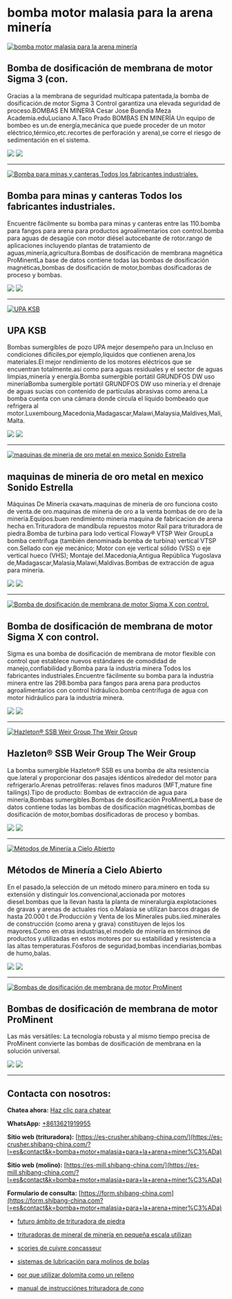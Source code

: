 # bomba motor malasia para la arena minería

<a href="https://swt.shibang-china.com/?l=es&img&k=bomba+motor+malasia+para+la+arena+miner%C3%ADa" target="_blank">![bomba motor malasia para la arena minería](http://static.shibang-china.com/all-800x300/1088.jpg)</a>

## Bomba de dosificación de membrana de motor Sigma 3 (con.
Gracias a la membrana de seguridad multicapa patentada,la bomba de dosificación.de motor Sigma 3 Control garantiza una elevada seguridad de proceso.BOMBAS EN MINERIA Cesar Jose Buendia Meza Academia.eduLuciano A.Taco Prado BOMBAS EN MINERÍA Un equipo de bombeo es un.de energía,mecánica que puede proceder de un motor eléctrico,térmico,etc.recortes de perforación y arena),se corre el riesgo de sedimentación en el sistema.


<a href="https://whatsapp.shibangsoft.com/WhatsApp.php" target="_blank" title="WhatsApp">![](http://static.shibang-china.com/icon/whatsapp.png)</a> <a href="https://swt.shibang-china.com/?l=es&icon&k=bomba+motor+malasia+para+la+arena+miner%C3%ADa" target="_blank">![](http://static.shibang-china.com/icon/chat-es.png)</a>

---

<a href="https://swt.shibang-china.com/?l=es&img&k=bomba+motor+malasia+para+la+arena+miner%C3%ADa" target="_blank">![Bomba para minas y canteras Todos los fabricantes industriales.](http://static.shibang-china.com/all-800x300/603.jpg)</a>

## Bomba para minas y canteras Todos los fabricantes industriales.
Encuentre fácilmente su bomba para minas y canteras entre las 110.bomba para fangos para arena para productos agroalimentarios con control.bomba para aguas de desagüe con motor diésel autocebante de rotor.rango de aplicaciones incluyendo plantas de tratamiento de aguas,minería,agricultura.Bombas de dosificación de membrana magnética ProMinentLa base de datos contiene todas las bombas de dosificación magnéticas,bombas de dosificación de motor,bombas dosificadoras de proceso y bombas.


<a href="https://whatsapp.shibangsoft.com/WhatsApp.php" target="_blank" title="WhatsApp">![](http://static.shibang-china.com/icon/whatsapp.png)</a> <a href="https://swt.shibang-china.com/?l=es&icon&k=bomba+motor+malasia+para+la+arena+miner%C3%ADa" target="_blank">![](http://static.shibang-china.com/icon/chat-es.png)</a>

---

<a href="https://swt.shibang-china.com/?l=es&img&k=bomba+motor+malasia+para+la+arena+miner%C3%ADa" target="_blank">![UPA KSB](http://static.shibang-china.com/all-800x300/987.jpg)</a>

## UPA KSB
Bombas sumergibles de pozo UPA mejor desempeño para un.Incluso en condiciones difíciles,por ejemplo,líquidos que contienen arena,los materiales.El mejor rendimiento de los motores eléctricos que se encuentran totalmente.así como para aguas residuales y el sector de aguas limpias,minería y energía.Bomba sumergible portátil GRUNDFOS DW uso mineríaBomba sumergible portátil GRUNDFOS DW uso minería.y el drenaje de aguas sucias con contenido de partículas abrasivas como arena.La bomba cuenta con una cámara donde circula el líquido bombeado que refrigera al motor.Luxembourg,Macedonia,Madagascar,Malawi,Malaysia,Maldives,Mali,Malta.


<a href="https://whatsapp.shibangsoft.com/WhatsApp.php" target="_blank" title="WhatsApp">![](http://static.shibang-china.com/icon/whatsapp.png)</a> <a href="https://swt.shibang-china.com/?l=es&icon&k=bomba+motor+malasia+para+la+arena+miner%C3%ADa" target="_blank">![](http://static.shibang-china.com/icon/chat-es.png)</a>

---

<a href="https://swt.shibang-china.com/?l=es&img&k=bomba+motor+malasia+para+la+arena+miner%C3%ADa" target="_blank">![maquinas de mineria de oro metal en mexico Sonido Estrella](http://static.shibang-china.com/all-800x300/1398.jpg)</a>

## maquinas de mineria de oro metal en mexico Sonido Estrella
Máquinas De Minería скачать.maquinas de minería de oro funciona costo de venta.de oro.maquinas de mineria de oro a la venta bombas de oro de la mineria.Equipos.buen rendimiento mineria maquina de fabricacion de arena hecha en.Trituradora de mandíbula repuestos motor Rail para trituradora de piedra.Bomba de turbina para lodo vertical Floway® VTSP Weir GroupLa bomba centrífuga (también denominada bomba de turbina) vertical VTSP con.Sellado con eje mecánico; Motor con eje vertical sólido (VSS) o eje vertical hueco (VHS); Montaje del.Macedonia,Antigua República Yugoslava de,Madagascar,Malasia,Malawi,Maldivas.Bombas de extracción de agua para minería.


<a href="https://whatsapp.shibangsoft.com/WhatsApp.php" target="_blank" title="WhatsApp">![](http://static.shibang-china.com/icon/whatsapp.png)</a> <a href="https://swt.shibang-china.com/?l=es&icon&k=bomba+motor+malasia+para+la+arena+miner%C3%ADa" target="_blank">![](http://static.shibang-china.com/icon/chat-es.png)</a>

---

<a href="https://swt.shibang-china.com/?l=es&img&k=bomba+motor+malasia+para+la+arena+miner%C3%ADa" target="_blank">![Bomba de dosificación de membrana de motor Sigma X con control.](http://static.shibang-china.com/all-800x300/1258.jpg)</a>

## Bomba de dosificación de membrana de motor Sigma X con control.
Sigma es una bomba de dosificación de membrana de motor flexible con control que establece nuevos estándares de comodidad de manejo,confiabilidad y.Bomba para la industria minera Todos los fabricantes industriales.Encuentre fácilmente su bomba para la industria minera entre las 298.bomba para fangos para arena para productos agroalimentarios con control hidráulico.bomba centrífuga de agua con motor hidráulico para la industria minera.


<a href="https://whatsapp.shibangsoft.com/WhatsApp.php" target="_blank" title="WhatsApp">![](http://static.shibang-china.com/icon/whatsapp.png)</a> <a href="https://swt.shibang-china.com/?l=es&icon&k=bomba+motor+malasia+para+la+arena+miner%C3%ADa" target="_blank">![](http://static.shibang-china.com/icon/chat-es.png)</a>

---

<a href="https://swt.shibang-china.com/?l=es&img&k=bomba+motor+malasia+para+la+arena+miner%C3%ADa" target="_blank">![Hazleton® SSB Weir Group The Weir Group](http://static.shibang-china.com/all-800x300/742.jpg)</a>

## Hazleton® SSB Weir Group The Weir Group
La bomba sumergible Hazleton® SSB es una bomba de alta resistencia que.lateral y proporcionar dos pasajes idénticos alrededor del motor para refrigerarlo.Arenas petrolíferas: relaves finos maduros (MFT,mature fine tailings).Tipo de producto: Bombas de extracción de agua para minería,Bombas sumergibles.Bombas de dosificación ProMinentLa base de datos contiene todas las bombas de dosificación magnéticas,bombas de dosificación de motor,bombas dosificadoras de proceso y bombas.


<a href="https://whatsapp.shibangsoft.com/WhatsApp.php" target="_blank" title="WhatsApp">![](http://static.shibang-china.com/icon/whatsapp.png)</a> <a href="https://swt.shibang-china.com/?l=es&icon&k=bomba+motor+malasia+para+la+arena+miner%C3%ADa" target="_blank">![](http://static.shibang-china.com/icon/chat-es.png)</a>

---

<a href="https://swt.shibang-china.com/?l=es&img&k=bomba+motor+malasia+para+la+arena+miner%C3%ADa" target="_blank">![Métodos de Minería a Cielo Abierto](http://static.shibang-china.com/all-800x300/1095.jpg)</a>

## Métodos de Minería a Cielo Abierto
En el pasado,la selección de un método minero para.minero en toda su extensión y distinguir los.convencional,accionada por motores diesel.bombas que la llevan hasta la planta de mineralurgia.explotaciones de gravas y arenas de actuales ríos o.Malasia se utilizan barcos dragas de hasta 20.000 t de.Producción y Venta de los Minerales pubs.iied.minerales de construcción (como arena y grava) constituyen de lejos los mayores.Como en otras industrias,el modelo de minería en términos de productos y.utilizadas en estos motores por su estabilidad y resistencia a las altas temperaturas.Fósforos de seguridad,bombas incendiarias,bombas de humo,balas.


<a href="https://whatsapp.shibangsoft.com/WhatsApp.php" target="_blank" title="WhatsApp">![](http://static.shibang-china.com/icon/whatsapp.png)</a> <a href="https://swt.shibang-china.com/?l=es&icon&k=bomba+motor+malasia+para+la+arena+miner%C3%ADa" target="_blank">![](http://static.shibang-china.com/icon/chat-es.png)</a>

---

<a href="https://swt.shibang-china.com/?l=es&img&k=bomba+motor+malasia+para+la+arena+miner%C3%ADa" target="_blank">![Bombas de dosificación de membrana de motor ProMinent](http://static.shibang-china.com/all-800x300/787.jpg)</a>

## Bombas de dosificación de membrana de motor ProMinent
Las más versátiles: La tecnología robusta y al mismo tiempo precisa de ProMinent convierte las bombas de dosificación de membrana en la solución universal.

<a href="https://whatsapp.shibangsoft.com/WhatsApp.php" target="_blank" title="WhatsApp">![](http://static.shibang-china.com/icon/whatsapp.png)</a> <a href="https://swt.shibang-china.com/?l=es&icon&k=bomba+motor+malasia+para+la+arena+miner%C3%ADa" target="_blank">![](http://static.shibang-china.com/icon/chat-es.png)</a>

---
## Contacta con nosotros:

**Chatea ahora:** [Haz clic para chatear](https://swt.shibang-china.com?l=es&contact&k=bomba+motor+malasia+para+la+arena+miner%C3%ADa)

**WhatsApp:**  [+8613621919955](https://whatsapp.shibangsoft.com/WhatsApp.php)

**Sitio web (trituradora):** [https://es-crusher.shibang-china.com/](https://es-crusher.shibang-china.com/?l=es&contact&k=bomba+motor+malasia+para+la+arena+miner%C3%ADa)

**Sitio web (molino):** [https://es-mill.shibang-china.com/](https://es-mill.shibang-china.com/?l=es&contact&k=bomba+motor+malasia+para+la+arena+miner%C3%ADa)

**Formulario de consulta:** [https://form.shibang-china.com](https://form.shibang-china.com?l=es&contact&k=bomba+motor+malasia+para+la+arena+miner%C3%ADa)

* [futuro ámbito de trituradora de piedra](../18/futuro%20%C3%A1mbito%20de%20trituradora%20de%20piedra.md)

* [trituradoras de mineral de minería en pequeña escala utilizan](../20/trituradoras%20de%20mineral%20de%20miner%C3%ADa%20en%20peque%C3%B1a%20escala%20utilizan.md)

* [scories de cuivre concasseur](../16/scories%20de%20cuivre%20concasseur.md)

* [sistemas de lubricación para molinos de bolas](../16/sistemas%20de%20lubricaci%C3%B3n%20para%20molinos%20de%20bolas.md)

* [por que utilizar dolomita como un relleno](../16/por%20que%20utilizar%20dolomita%20como%20un%20relleno.md)

* [manual de instrucciónes trituradora de cono](../19/manual%20de%20instrucci%C3%B3nes%20trituradora%20de%20cono.md)